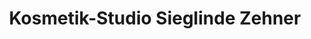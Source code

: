 ---
title: "Kosmetik-Studio Sieglinde Zehner"
url: /ostheim-v-d-rhoen/kosmetik-studio-sieglinde-zehner/
shop: Kosmetik
---